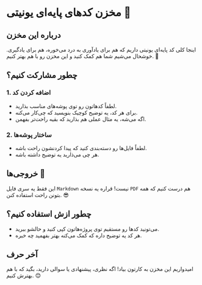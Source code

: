 # مخزن کدهای پایه‌ای یونیتی 🚀

## درباره این مخزن
اینجا کلی کد پایه‌ای یونیتی داریم که هم برای یادآوری به درد می‌خوره، هم برای یادگیری. خوشحال می‌شیم شما هم کمک کنید و این مخزن رو با هم بهتر کنیم. 🙌

## چطور مشارکت کنیم؟

### 1. اضافه کردن کد
- لطفاً کدهاتون رو توی پوشه‌های مناسب بذارید.
- برای هر کد، یه توضیح کوچیک بنویسید که چی‌کار می‌کنه.
- اگه می‌شه، یه مثال عملی هم بذارید که بقیه راحت‌تر بفهمن.

### 2. ساختار پوشه‌ها
- لطفاً فایل‌ها رو دسته‌بندی کنید که پیدا کردنشون راحت باشه.
- هر چی می‌ذارید یه توضیح داشته باشه.

## خروجی‌ها 📄
این فقط یه سری فایل `Markdown` نیست! قراره یه نسخه `PDF` هم درست کنیم که همه بتونن راحت استفاده کنن. 😎

## چطور ازش استفاده کنیم؟
- می‌تونید کدها رو مستقیم توی پروژه‌هاتون کپی کنید و حالشو ببرید.
- هر کد یه توضیح داره که کمک می‌کنه بهتر بفهمید چه خبره.

## آخر حرف
امیدواریم این مخزن به کارتون بیاد! اگه نظری، پیشنهادی یا سوالی دارید، بگید که با هم بهترش کنیم. 😊

